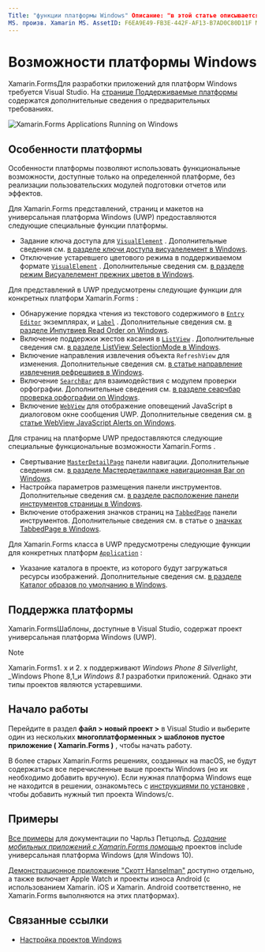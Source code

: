 ```yaml
---
Title: "функции платформы Windows" Описание: "в этой статье описывается поддержка платформы Windows, доступная в разделе Xamarin.Forms ".
MS. произв. Xamarin MS. AssetID: F6EA9E49-FB3E-442F-AF13-B7AD0C80D11F MS. Technology: Xamarin-Forms author: давидбритч MS. author: дабритч МС. Дата: 01/16/2020 No-Loc: [ Xamarin.Forms , Xamarin.Essentials ]
---
```


# <a name="windows-platform-features"></a>Возможности платформы Windows

Xamarin.FormsДля разработки приложений для платформ Windows требуется Visual Studio. На [странице Поддерживаемые платформы](~/get-started/supported-platforms.md) содержатся дополнительные сведения о предварительных требованиях.

![](images/allhanselman.png "Xamarin.Forms Applications Running on Windows")

## <a name="platform-specifics"></a>Особенности платформы

Особенности платформы позволяют использовать функциональные возможности, доступные только на определенной платформе, без реализации пользовательских модулей подготовки отчетов или эффектов.

Для Xamarin.Forms представлений, страниц и макетов на универсальная платформа Windows (UWP) предоставляются следующие специальные функции платформы.

- Задание ключа доступа для [`VisualElement`](xref:Xamarin.Forms.VisualElement) . Дополнительные сведения см. [в разделе ключи доступа висуалелемент в Windows](visualelement-access-keys.md).
- Отключение устаревшего цветового режима в поддерживаемом формате [`VisualElement`](xref:Xamarin.Forms.VisualElement) . Дополнительные сведения см. [в разделе режим Висуалелемент прежних цветов в Windows](legacy-color-mode.md).

Для представлений в UWP предусмотрены следующие функции для конкретных платформ Xamarin.Forms :

- Обнаружение порядка чтения из текстового содержимого в [`Entry`](xref:Xamarin.Forms.Entry) [`Editor`](xref:Xamarin.Forms.Editor) экземплярах, и [`Label`](xref:Xamarin.Forms.Label) . Дополнительные сведения см. [в разделе Инпутвиев Read Order on Windows](inputview-reading-order.md).
- Включение поддержки жестов касания в [`ListView`](xref:Xamarin.Forms.ListView) . Дополнительные сведения см. [в разделе ListView SelectionMode в Windows](listview-selectionmode.md).
- Включение направления извлечения объекта `RefreshView` для изменения. Дополнительные сведения см. [в статье направление извлечения рефрешвиев в Windows](refreshview-pulldirection.md).
- Включение [`SearchBar`](xref:Xamarin.Forms.SearchBar) для взаимодействия с модулем проверки орфографии. Дополнительные сведения см. [в разделе сеарчбар проверка орфографии on Windows](searchbar-spell-check.md).
- Включение [`WebView`](xref:Xamarin.Forms.WebView) для отображение оповещений JavaScript в диалоговом окне сообщения UWP. Дополнительные сведения см. [в статье WebView JavaScript Alerts on Windows](webview-javascript-alert.md).

Для страниц на платформе UWP предоставляются следующие специальные функциональные возможности Xamarin.Forms .

- Свертывание [`MasterDetailPage`](xref:Xamarin.Forms.MasterDetailPage) панели навигации. Дополнительные сведения см. [в разделе Мастердетаилпаже навигационная Bar on Windows](masterdetailpage-navigation-bar.md).
- Настройка параметров размещения панели инструментов. Дополнительные сведения см. [в разделе расположение панели инструментов страницы в Windows](page-toolbar-placement.md).
- Включение отображения значков страниц на [`TabbedPage`](xref:Xamarin.Forms.TabbedPage) панели инструментов. Дополнительные сведения см. в статье о [значках TabbedPage в Windows](tabbedpage-icons.md).

Для Xamarin.Forms класса в UWP предусмотрены следующие функции для конкретных платформ [`Application`](xref:Xamarin.Forms.Application) :

- Указание каталога в проекте, из которого будут загружаться ресурсы изображений. Дополнительные сведения см. [в разделе Каталог образов по умолчанию в Windows](default-image-directory.md).

## <a name="platform-support"></a>Поддержка платформы

Xamarin.FormsШаблоны, доступные в Visual Studio, содержат проект универсальная платформа Windows (UWP).

> [!NOTE]
> Xamarin.Forms1. x и 2. x поддерживают _Windows Phone 8 Silverlight_, _Windows Phone 8,1_и _Windows 8.1_ разработки приложений. Однако эти типы проектов являются устаревшими.

## <a name="getting-started"></a>Начало работы

Перейдите в раздел **файл > новый проект >** в Visual Studio и выберите один из нескольких **многоплатформенных > шаблонов пустое приложение ( Xamarin.Forms )** , чтобы начать работу.

В более старых Xamarin.Forms решениях, созданных на macOS, не будут содержаться все перечисленные выше проекты Windows (но их необходимо добавить вручную). Если нужная платформа Windows еще не находится в решении, ознакомьтесь с [инструкциями по установке](installation/index.md) , чтобы добавить нужный тип проекта Windows/с.

## <a name="samples"></a>Примеры

[Все примеры](https://github.com/xamarin/xamarin-forms-book-preview-2) для документации по Чарльз Петцольд. [*Создание мобильных приложений с Xamarin.Forms помощью*](~/xamarin-forms/creating-mobile-apps-xamarin-forms/index.md) проектов include универсальная платформа Windows (для Windows 10).

[Демонстрационное приложение "Скотт Hanselman"](https://github.com/jamesmontemagno/Hanselman.Forms) доступно отдельно, а также включает Apple Watch и проекты износа Android (с использованием Xamarin. iOS и Xamarin. Android соответственно, не Xamarin.Forms выполняются на этих платформах).

## <a name="related-links"></a>Связанные ссылки

- [Настройка проектов Windows](~/xamarin-forms/platform/windows/installation/index.md)
